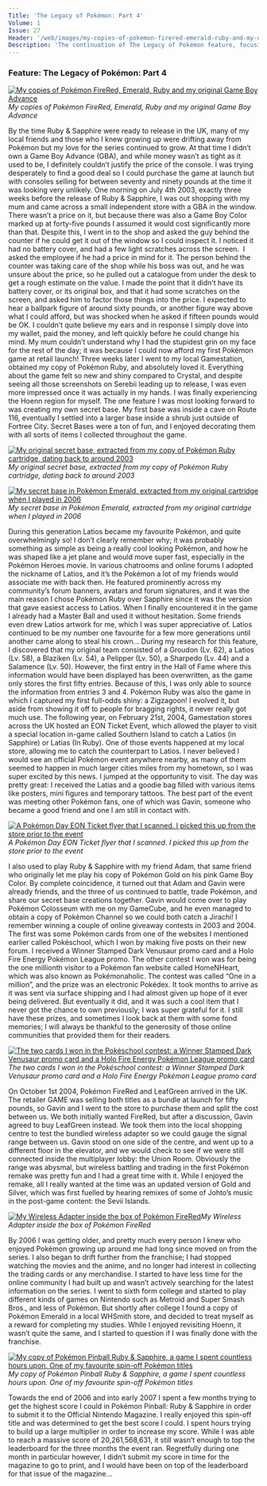 ```yaml
---
Title: 'The Legacy of Pokémon: Part 4'
Volume: 1
Issue: 27
Header: '/web/images/my-copies-of-pokemon-firered-emerald-ruby-and-my-original-game-boy-advance.jpeg'
Description: 'The continuation of The Legacy of Pokémon feature, focusing on my experiences through the third generation of Pokémon, the latest Pokémon news, and more from the mailbag!'
---
```

### Feature: The Legacy of Pokémon: Part 4

[![My copies of Pokémon FireRed, Emerald, Ruby and my original Game Boy Advance](/web/images/my-copies-of-pokemon-firered-emerald-ruby-and-my-original-game-boy-advance.jpeg)](/web/images/my-copies-of-pokemon-firered-emerald-ruby-and-my-original-game-boy-advance.jpeg)*My copies of Pokémon FireRed, Emerald, Ruby and my original Game Boy Advance*

By the time Ruby & Sapphire were ready to release in the UK, many of my local friends and those who I knew growing up were drifting away from Pokémon but my love for the series continued to grow. At that time I didn’t own a Game Boy Advance (GBA), and while money wasn’t as tight as it used to be, I definitely couldn’t justify the price of the console. I was trying desperately to find a good deal so I could purchase the game at launch but with consoles selling for between seventy and ninety pounds at the time it was looking very unlikely.
One morning on July 4th 2003, exactly three weeks before the release of Ruby & Sapphire, I was out shopping with my mum and came across a small independent store with a GBA in the window. There wasn’t a price on it, but because there was also a Game Boy Color marked up at forty-five pounds I assumed it would cost significantly more than that. Despite this, I went in to the shop and asked the guy behind the counter if he could get it out of the window so I could inspect it. I noticed it had no battery cover, and had a few light scratches across the screen.  I asked the employee if he had a price in mind for it.
The person behind the counter was taking care of the shop while his boss was out, and he was unsure about the price, so he pulled out a catalogue from under the desk to get a rough estimate on the value. I made the point that it didn’t have its battery cover, or its original box, and that it had some scratches on the screen, and asked him to factor those things into the price. I expected to hear a ballpark figure of around sixty pounds, or another figure way above what I could afford, but was shocked when he asked if fifteen pounds would be OK. I couldn’t quite believe my ears and in response I simply dove into my wallet, paid the money, and left quickly before he could change his mind. My mum couldn’t understand why I had the stupidest grin on my face for the rest of the day; it was because I could now afford my first Pokémon game at retail launch!
Three weeks later I went to my local Gamestation, obtained my copy of Pokémon Ruby, and absolutely loved it. Everything about the game felt so new and shiny compared to Crystal, and despite seeing all those screenshots on Serebii leading up to release, I was even more impressed once it was actually in my hands. I was finally experiencing the Hoenn region for myself. The one feature I was most looking forward to was creating my own secret base. My first base was inside a cave on Route 116, eventually I settled into a larger base inside a shrub just outside of Fortree City. Secret Bases were a ton of fun, and I enjoyed decorating them with all sorts of items I collected throughout the game.

[![My original secret base, extracted from my copy of Pokémon Ruby cartridge, dating back to around 2003](/web/images/my-original-secret-base-extracted-from-my-copy-of-pokemon-ruby-cartridge-dating-back-to-around-2003.png)](/web/images/my-original-secret-base-extracted-from-my-copy-of-pokemon-ruby-cartridge-dating-back-to-around-2003.png)*My original secret base, extracted from my copy of Pokémon Ruby cartridge, dating back to around 2003*


[![My secret base in Pokémon Emerald, extracted from my original cartridge when I played in 2006](/web/images/my-secret-base-in-pokemon-emerald-extracted-from-my-original-cartridge-when-i-played-in-2006.png)](/web/images/my-secret-base-in-pokemon-emerald-extracted-from-my-original-cartridge-when-i-played-in-2006.png)*My secret base in Pokémon Emerald, extracted from my original cartridge when I played in 2006*

During this generation Latios became my favourite Pokémon, and quite overwhelmingly so! I don’t clearly remember why; it was probably something as simple as being a really cool looking Pokémon, and how he was shaped like a jet plane and would move super fast, especially in the Pokémon Heroes movie. In various chatrooms and online forums I adopted the nickname of Latios, and it’s the Pokémon a lot of my friends would associate me with back then.
He featured prominently across my community’s forum banners, avatars and forum signatures, and it was the main reason I chose Pokémon Ruby over Sapphire since it was the version that gave easiest access to Latios. When I finally encountered it in the game I already had a Master Ball and used it without hesitation. Some friends even drew Latios artwork for me, which I was super appreciative of. Latios continued to be my number one favourite for a few more generations until another came along to steal his crown…
During my research for this feature, I discovered that my original team consisted of a Groudon (Lv. 62), a Latios (Lv. 58), a Blaziken (Lv. 54), a Pelipper (Lv. 50), a Sharpedo (Lv. 44) and a Salamence (Lv. 50). However, the first entry in the Hall of Fame where this information would have been displayed has been overwritten, as the game only stores the first fifty entries. Because of this, I was only able to source the information from entries 3 and 4. Pokémon Ruby was also the game in which I captured my first full-odds shiny: a Zigzagoon! I evolved it, but aside from showing it off to people for bragging rights, it never really got much use.
The following year, on February 21st, 2004, Gamestation stores across the UK hosted an EON Ticket Event, which allowed the player to visit a special location in-game called Southern Island to catch a Latios (in Sapphire) or Latias (In Ruby). One of those events happened at my local store, allowing me to catch the counterpart to Latios. I never believed I would see an official Pokémon event anywhere nearby, as many of them seemed to happen in much larger cities miles from my hometown, so I was super excited by this news. I jumped at the opportunity to visit. The day was pretty great: I received the Latias and a goodie bag filled with various items like posters, mini figures and temporary tattoos. The best part of the event  was meeting other Pokémon fans, one of which was Gavin, someone who became a good friend and one I am still in contact with.

[![A Pokémon Day EON Ticket flyer that I scanned. I picked this up from the store prior to the event](/web/images/a-pokemon-day-eon-ticket-flyer-that-i-scanned-i-picked-this-up-from-the-store-prior-to-the-event.jpeg)](/web/images/a-pokemon-day-eon-ticket-flyer-that-i-scanned-i-picked-this-up-from-the-store-prior-to-the-event.jpeg)*A Pokémon Day EON Ticket flyer that I scanned. I picked this up from the store prior to the event*

I also used to play Ruby & Sapphire with my friend Adam, that same friend who originally let me play his copy of Pokémon Gold on his pink Game Boy Color. By complete coincidence, it turned out that Adam and Gavin were already friends, and the three of us continued to battle, trade Pokémon, and share our secret base creations together. Gavin would come over to play Pokémon Colosseum with me on my GameCube, and he even managed to obtain a copy of Pokémon Channel so we could both catch a Jirachi!
I remember winning a couple of online giveaway contests in 2003 and 2004. The first was some Pokémon cards from one of the websites I mentioned earlier called Pokéschool, which I won by making five posts on their new forum. I received a Winner Stamped Dark Venusaur promo card and a Holo Fire Energy Pokémon League promo.
The other contest I won was for being the one millionth visitor to a Pokémon fan website called HomeNHeart, which was also known as Pokémonaholic. The contest was called “One in a million”, and the prize was an electronic Pokédex. It took months to arrive as it was sent via surface shipping and I had almost given up hope of it ever being delivered. But eventually it did, and it was such a cool item that I never got the chance to own previously; I was super grateful for it. I still have these prizes, and sometimes I look back at them with some fond memories; I will always be thankful to the generosity of those online communities that provided them for their readers.

[![The two cards I won in the Pokéschool contest: a Winner Stamped Dark Venusaur promo card and a Holo Fire Energy Pokémon League promo card](/web/images/the-two-cards-i-won-in-the-pokeschool-contest-a-winner-stamped-dark-venusaur-promo-card-and-a-holo-f.jpeg)](/web/images/the-two-cards-i-won-in-the-pokeschool-contest-a-winner-stamped-dark-venusaur-promo-card-and-a-holo-f.jpeg)*The two cards I won in the Pokéschool contest: a Winner Stamped Dark Venusaur promo card and a Holo Fire Energy Pokémon League promo card*

On October 1st 2004, Pokémon FireRed and LeafGreen arrived in the UK. The retailer GAME was selling both titles as a bundle at launch for fifty pounds, so Gavin and I went to the store to purchase them and split the cost between us. We both initially wanted FireRed, but after a discussion, Gavin agreed to buy LeafGreen instead. We took them into the local shopping centre to test the bundled wireless adapter so we could gauge the signal range between us.
Gavin stood on one side of the centre, and went up to a different floor in the elevator, and we would check to see if we were still connected inside the multiplayer lobby: the Union Room. Obviously the range was abysmal, but wireless battling and trading in the first Pokémon remake was pretty fun and I had a great time with it. While I enjoyed the remake, all I really wanted at the time was an updated version of Gold and Silver, which was first fuelled by hearing remixes of some of Johto’s music in the post-game content: the Sevii Islands.

[![My Wireless Adapter inside the box of Pokémon FireRed](/web/images/my-wireless-adapter-inside-the-box-of-pokemon-firered.jpeg)](/web/images/my-wireless-adapter-inside-the-box-of-pokemon-firered.jpeg)*My Wireless Adapter inside the box of Pokémon FireRed*

By 2006 I was getting older, and pretty much every person I knew who enjoyed Pokémon growing up around me had long since moved on from the series. I also began to drift further from the franchise; I had stopped watching the movies and the anime, and no longer had interest in collecting the trading cards or any merchandise. I started to have less time for the online community I had built up and wasn’t actively searching for the latest information on the series.
I went to sixth form college and started to play different kinds of games on Nintendo such as Metroid and Super Smash Bros., and less of Pokémon. But shortly after college I found a copy of Pokémon Emerald in a local WHSmith store, and decided to treat myself as a reward for completing my studies. While I enjoyed revisiting Hoenn, it wasn’t quite the same, and I started to question if I was finally done with the franchise.

[![My copy of Pokémon Pinball Ruby & Sapphire, a game I spent countless hours upon. One of my favourite spin-off Pokémon titles](/web/images/my-copy-of-pokemon-pinball-ruby-sapphire-a-game-i-spent-countless-hours-upon-one-of-my-favourite-spi.jpeg)](/web/images/my-copy-of-pokemon-pinball-ruby-sapphire-a-game-i-spent-countless-hours-upon-one-of-my-favourite-spi.jpeg)*My copy of Pokémon Pinball Ruby & Sapphire, a game I spent countless hours upon. One of my favourite spin-off Pokémon titles*

Towards the end of 2006 and into early 2007 I spent a few months trying to get the highest score I could in Pokémon Pinball: Ruby & Sapphire in order to submit it to the Official Nintendo Magazine. I really enjoyed this spin-off title and was determined to get the best score I could. I spent hours trying to build up a large multiplier in order to increase my score. While I was able to reach a massive score of 20,261,568,631, it still wasn’t enough to top the leaderboard for the three months the event ran. Regretfully during one month in particular however, I didn’t submit my score in time for the magazine to go to print, and I would have been on top of the leaderboard for that issue of the magazine…